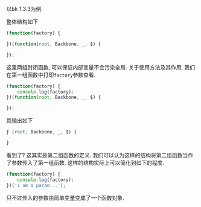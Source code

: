 以bk 1.3.3为例.

整体结构如下

```js
(function(factory) {

})(function(root, Backbone, _, $) {

});
```

这里两组封闭函数, 可以保证内部变量不会污染全局. 关于使用方法及其作用, 我们在第一组函数中打印`factory`参数查看.

```js
(function(factory) {
    console.log(factory);
})(function(root, Backbone, _, $) {

});
```

其输出如下

```js
ƒ (root, Backbone, _, $) {

}
```

看到了? 这其实是第二组函数的定义. 我们可以认为这样的结构将第二组函数当作了参数传入了第一组函数. 这样的结构实际上可以简化到如下的程度.

```js
(function(factory) {
    console.log(factory);
})('i am a param...');
```

只不过传入的参数由简单变量变成了一个函数对象.